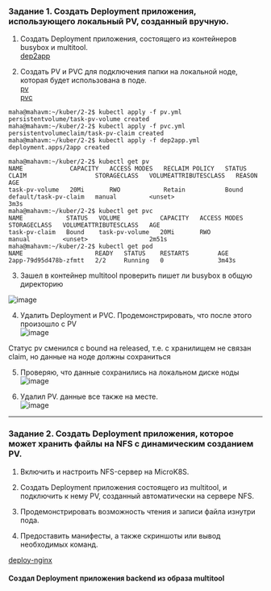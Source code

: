 ### Задание 1. Создать Deployment приложения, использующего локальный PV, созданный вручную.   

1. Создать Deployment приложения, состоящего из контейнеров busybox и multitool.   
[dep2app](https://github.com/Heimdier/DEV/blob/main/Kube/2.2/dep2app.yml)

2. Создать PV и PVC для подключения папки на локальной ноде, которая будет использована в поде.   
[pv](https://github.com/Heimdier/DEV/blob/main/Kube/2.2/pv.yml)   
[pvc](https://github.com/Heimdier/DEV/blob/main/Kube/2.2/pvc.yml)

```shell
maha@mahavm:~/kuber/2-2$ kubectl apply -f pv.yml
persistentvolume/task-pv-volume created
maha@mahavm:~/kuber/2-2$ kubectl apply -f pvc.yml
persistentvolumeclaim/task-pv-claim created
maha@mahavm:~/kuber/2-2$ kubectl apply -f dep2app.yml
deployment.apps/2app created

maha@mahavm:~/kuber/2-2$ kubectl get pv
NAME             CAPACITY   ACCESS MODES   RECLAIM POLICY   STATUS   CLAIM                   STORAGECLASS   VOLUMEATTRIBUTESCLASS   REASON   AGE
task-pv-volume   20Mi       RWO            Retain           Bound    default/task-pv-claim   manual         <unset>                          3m3s
maha@mahavm:~/kuber/2-2$ kubectl get pvc
NAME            STATUS   VOLUME           CAPACITY   ACCESS MODES   STORAGECLASS   VOLUMEATTRIBUTESCLASS   AGE
task-pv-claim   Bound    task-pv-volume   20Mi       RWO            manual         <unset>                 2m51s
maha@mahavm:~/kuber/2-2$ kubectl get pod
NAME                    READY   STATUS    RESTARTS        AGE
2app-79d95d478b-zfmtt   2/2     Running   0               3m43s

```

3. Зашел в контейнер multitool проверить пишет ли busybox в общую директорию

![image](https://github.com/user-attachments/assets/a720968b-c860-4536-82aa-833f166d3677)


4. Удалить Deployment и PVC. Продемонстрировать, что после этого произошло с PV     
![image](https://github.com/user-attachments/assets/54e39285-cc6b-49cf-b48b-9e816b7f5e15)

Cтатус pv сменился с bound на released, т.е. с хранилищем не связан claim, но данные на ноде должны сохраниться

5. Проверяю, что данные сохранились на локальном диске ноды     
![image](https://github.com/user-attachments/assets/b2cc2586-528d-4ffc-9cdf-c105906cd123)


6. Удалил PV.  данные все также на месте.    
![image](https://github.com/user-attachments/assets/286066da-8a85-4ddd-a3e7-efa9c5ef55dd)


------

### Задание 2. Создать Deployment приложения, которое может хранить файлы на NFS с динамическим созданием PV.   

1. Включить и настроить NFS-сервер на MicroK8S.   


2. Создать Deployment приложения состоящего из multitool, и подключить к нему PV, созданный автоматически на сервере NFS.   


3. Продемонстрировать возможность чтения и записи файла изнутри пода.   


4. Предоставить манифесты, а также скриншоты или вывод необходимых команд.   




[deploy-nginx](https://github.com/Heimdier/DEV/blob/main/Kube/1.5./deploy-nginx.yml)

#### Создал Deployment приложения backend из образа multitool

```shell

```
